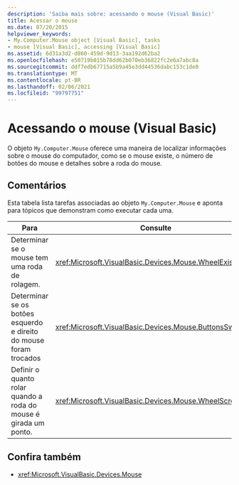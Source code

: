 ```yaml
---
description: 'Saiba mais sobre: acessando o mouse (Visual Basic)'
title: Acessar o mouse
ms.date: 07/20/2015
helpviewer_keywords:
- My.Computer.Mouse object [Visual Basic], tasks
- mouse [Visual Basic], accessing [Visual Basic]
ms.assetid: 6d31a3d2-d860-459d-9d13-3aa192d62ba2
ms.openlocfilehash: e50719b015b78dd62b070eb36822fc2e6a7abc8a
ms.sourcegitcommit: ddf7edb67715a5b9a45e3dd44536dabc153c1de0
ms.translationtype: MT
ms.contentlocale: pt-BR
ms.lasthandoff: 02/06/2021
ms.locfileid: "99797751"
---
```

# <a name="accessing-the-mouse-visual-basic"></a>Acessando o mouse (Visual Basic)

O objeto `My.Computer.Mouse` oferece uma maneira de localizar informações sobre o mouse do computador, como se o mouse existe, o número de botões do mouse e detalhes sobre a roda do mouse.  
  
## <a name="remarks"></a>Comentários  

 Esta tabela lista tarefas associadas ao objeto `My.Computer.Mouse` e aponta para tópicos que demonstram como executar cada uma.  
  
|Para|Consulte|  
|--------|---------|  
|Determinar se o mouse tem uma roda de rolagem.|<xref:Microsoft.VisualBasic.Devices.Mouse.WheelExists>|  
|Determinar se os botões esquerdo e direito do mouse foram trocados|<xref:Microsoft.VisualBasic.Devices.Mouse.ButtonsSwapped>|  
|Definir o quanto rolar quando a roda do mouse é girada um ponto.|<xref:Microsoft.VisualBasic.Devices.Mouse.WheelScrollLines>|  
  
## <a name="see-also"></a>Confira também

- <xref:Microsoft.VisualBasic.Devices.Mouse>
